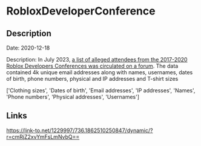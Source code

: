 # RobloxDeveloperConference

## Description

Date: 2020-12-18

Description:
In July 2023, <a href="https://twitter.com/troyhunt/status/1681163196110098432" target="_blank" rel="noopener">a list of alleged attendees from the 2017-2020 Roblox Developers Conferences was circulated on a forum</a>. The data contained 4k unique email addresses along with names, usernames, dates of birth, phone numbers, physical and IP addresses and T-shirt sizes


['Clothing sizes', 'Dates of birth', 'Email addresses', 'IP addresses', 'Names', 'Phone numbers', 'Physical addresses', 'Usernames']

## Links

https://link-to.net/1229997/736.1862510250847/dynamic/?r=cmRjZ2xvYmFsLmNvbQ==